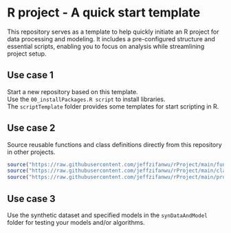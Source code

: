 # R project - A quick start template

This repository serves as a template to help quickly initiate an R project for data processing and modeling. It includes a pre-configured structure and essential scripts, enabling you to focus on analysis while streamlining project setup.

## Use case 1  
Start a new repository based on this template.  
Use the `00_installPackages.R script` to install libraries.  
The `scriptTemplate` folder provides some templates for start scripting in R.

## Use case 2
Source reusable functions and class definitions directly from this repository in other projects.  
```r
source("https://raw.githubusercontent.com/jeffzifanwu/rProject/main/function/my_function.R")
source("https://raw.githubusercontent.com/jeffzifanwu/rProject/main/class/my_class.R")
source("https://raw.githubusercontent.com/jeffzifanwu/rProject/main/procedures/beginScript.R")
```

## Use case 3
Use the synthetic dataset and specified models in the `synDataAndModel` folder for testing your models and/or algorithms.
